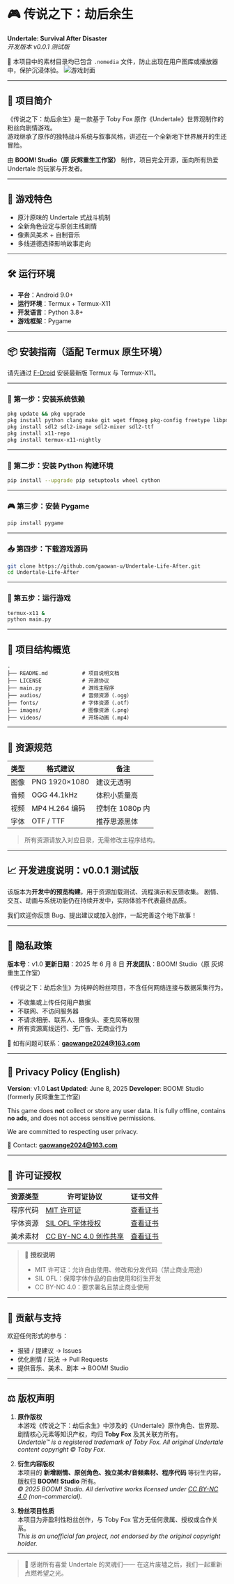 # 🎮 传说之下：劫后余生  
**Undertale: Survival After Disaster**  
_开发版本 v0.0.1 测试版_

📁 本项目中的素材目录均已包含 `.nomedia` 文件，防止出现在用户图库或播放器中，保护沉浸体验。
![游戏封面](images/background_5.jpg)

---

## 🧭 项目简介

《传说之下：劫后余生》是一款基于 Toby Fox 原作《Undertale》世界观制作的粉丝向剧情游戏。  
游戏继承了原作的独特战斗系统与叙事风格，讲述在一个全新地下世界展开的生还冒险。  

由 **BOOM! Studio（原 灰烬重生工作室）** 制作，项目完全开源，面向所有热爱 Undertale 的玩家与开发者。

---

## 🌟 游戏特色

- 原汁原味的 Undertale 式战斗机制
- 全新角色设定与原创主线剧情
- 像素风美术 + 自制音乐
- 多线道德选择影响故事走向

---

## 🛠️ 运行环境

- **平台**：Android 9.0+
- **运行环境**：Termux + Termux-X11
- **开发语言**：Python 3.8+
- **游戏框架**：Pygame

---

## 📦 安装指南（适配 Termux 原生环境）

请先通过 [F-Droid](https://f-droid.org/) 安装最新版 Termux 与 Termux-X11。

---

### 🧱 第一步：安装系统依赖

```bash
pkg update && pkg upgrade
pkg install python clang make git wget ffmpeg pkg-config freetype libpng libjpeg-turbo
pkg install sdl2 sdl2-image sdl2-mixer sdl2-ttf
pkg install x11-repo
pkg install termux-x11-nightly
```

---

### 🐍 第二步：安装 Python 构建环境

```bash
pip install --upgrade pip setuptools wheel cython
```

---

### 🎮 第三步：安装 Pygame

```bash
pip install pygame
```

---

### 📥 第四步：下载游戏源码

```bash
git clone https://github.com/gaowan-u/Undertale-Life-After.git
cd Undertale-Life-After
```

---

### 🚀 第五步：运行游戏

```bash
termux-x11 &
python main.py
```

---

## 📂 项目结构概览

```plaintext
.
├── README.md           # 项目说明文档
├── LICENSE             # 开源协议
├── main.py             # 游戏主程序
├── audios/             # 音频资源（.ogg）
├── fonts/              # 字体资源（.otf）
├── images/             # 图像资源（.png）
├── videos/             # 开场动画（.mp4）
```

---

## 🎨 资源规范

| 类型 | 格式建议          | 备注         |
| -- | ------------- | ---------- |
| 图像 | PNG 1920×1080 | 建议无透明      |
| 音频 | OGG 44.1kHz   | 体积小质量高     |
| 视频 | MP4 H.264 编码  | 控制在 1080p 内 |
| 字体 | OTF / TTF     | 推荐思源黑体     |

> 所有资源请放入对应目录，无需修改主程序结构。

---

## 📈 开发进度说明：v0.0.1 测试版

该版本为**开发中的预览构建**，用于资源加载测试、流程演示和反馈收集。
剧情、交互、动画与系统功能仍在持续开发中，实际体验不代表最终品质。

我们欢迎你反馈 Bug、提出建议或加入创作，一起完善这个地下故事！

---

## 🔐 隐私政策

**版本号**：v1.0
**更新日期**：2025 年 6 月 8 日
**开发团队**：BOOM! Studio（原 灰烬重生工作室）

《传说之下：劫后余生》为纯粹的粉丝项目，不含任何网络连接与数据采集行为。

* 不收集或上传任何用户数据
* 不联网、不访问服务器
* 不请求相册、联系人、摄像头、麦克风等权限
* 所有资源离线运行、无广告、无商业行为

📧 如有问题可联系：**[gaowange2024@163.com](mailto:gaowange2024@163.com)**

---

## 🔐 Privacy Policy (English)

**Version**: v1.0
**Last Updated**: June 8, 2025
**Developer**: BOOM! Studio (formerly 灰烬重生工作室)

This game does **not** collect or store any user data.
It is fully offline, contains **no ads**, and does not access sensitive permissions.

We are committed to respecting user privacy.

📧 Contact: **[gaowange2024@163.com](mailto:gaowange2024@163.com)**

---

## 📜 许可证授权

| 资源类型   | 许可证协议                          | 证书文件                          |
|------------|-----------------------------------|----------------------------------|
| 程序代码   | [MIT 许可证](LICENSE)              | [查看证书](LICENSE)              |
| 字体资源   | [SIL OFL 字体授权](LICENSES/OFL.txt) | [查看证书](LICENSES/OFL.txt)     |
| 美术素材   | [CC BY-NC 4.0 创作共享](LICENSES/CC-BY-NC-4.0.txt) | [查看证书](LICENSES/CC-BY-NC-4.0.txt) |

> 📌 **授权说明**
> - MIT 许可证：允许自由使用、修改和分发代码（禁止商业用途）
> - SIL OFL：保障字体作品的自由使用和衍生开发
> - CC BY-NC 4.0：要求署名且禁止商业使用

---

## 🤝 贡献与支持

欢迎任何形式的参与：

* 报错 / 提建议 → Issues
* 优化剧情 / 玩法 → Pull Requests
* 提供音乐、美术、剧本 → BOOM! Studio

---

## ⚖️ 版权声明

1. **原作版权**  
   本游戏《传说之下：劫后余生》中涉及的《Undertale》原作角色、世界观、剧情核心元素等知识产权，均归 **Toby Fox** 及其关联方所有。  
   *Undertale™ is a registered trademark of Toby Fox. All original Undertale content copyright © Toby Fox.*

2. **衍生内容版权**  
   本项目的 **新增剧情、原创角色、独立美术/音频素材、程序代码** 等衍生内容，版权归 **BOOM! Studio** 所有。  
   *© 2025 BOOM! Studio. All derivative works licensed under [CC BY-NC 4.0](LICENSES/CC-BY-NC-4.0.txt) (non-commercial).*

3. **粉丝项目性质**  
   本项目为非盈利性粉丝创作，与 Toby Fox 官方无任何隶属、授权或合作关系。  
   *This is an unofficial fan project, not endorsed by the original copyright holder.*

---

> 💬 感谢所有喜爱 Undertale 的灵魂们——
> 在这片废墟之后，我们一起重新点燃希望之光。